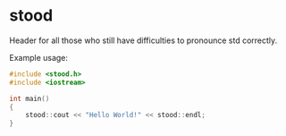 # stood
Header for all those who still have difficulties to pronounce std correctly.

Example usage:

```cpp
#include <stood.h>
#include <iostream>

int main()
{
    stood::cout << "Hello World!" << stood::endl;
}
```
